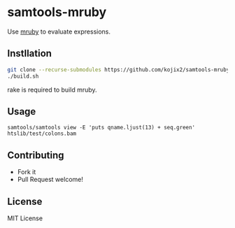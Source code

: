# samtools-mruby

Use [mruby](https://github.com/mruby/mruby) to evaluate expressions.

## Instllation

```sh
git clone --recurse-submodules https://github.com/kojix2/samtools-mruby
./build.sh
```

rake is required to build mruby.

## Usage

```
samtools/samtools view -E 'puts qname.ljust(13) + seq.green' htslib/test/colons.bam
```

## Contributing

- Fork it
- Pull Request welcome!

## License

MIT License

